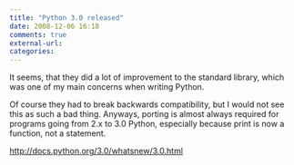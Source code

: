 ```yaml
---
title: "Python 3.0 released"
date: 2008-12-06 16:18
comments: true
external-url:
categories:
---
```

It seems, that they did a lot of improvement to the standard library, which was one of my main concerns when writing Python.  
  
Of course they had to break backwards compatibility, but I would not see this as such a bad thing. Anyways, porting is almost always required for programs going from 2.x to 3.0 Python, especially because print is now a function, not a statement.

<http://docs.python.org/3.0/whatsnew/3.0.html>
